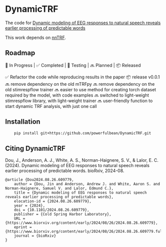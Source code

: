 # DynamicTRF

The code for [Dynamic modeling of EEG responses to natural speech reveals earlier processing of predictable words](https://doi.org/10.1101/2024.08.26.609779)

This work depends on [nnTRF](https://github.com/powerfulbean/nnTRF).

## Roadmap
🚧 In Progress | ✅ Completed | 🧪 Testing | 🔜 Planned | 📦 Released

✅ Refactor the code while reproducing results in the paper
📦 release v0.0.1
🔜 remove dependency on the old mTRFpy
🔜 remove dependency on the old stimrespflow trainer
🔜 easier to use method for creating torch dataset required by the model, with code examples
🔜 switched to light-weight stimrespflow library, with light-weight trainer
🔜 user-friendly function to start dynamic TRF analysis, with just one call


## Installation

```sh
    pip install git+https://github.com/powerfulbean/DynamicTRF.git
```


## Citing DynamicTRF
Dou, J., Anderson, A. J., White, A. S., Norman-Haignere, S. V., & Lalor, E. C. (2024). Dynamic modeling of EEG responses to natural speech reveals earlier processing of predictable words. bioRxiv, 2024-08.
```
@article {Dou2024.08.26.609779,
	author = {Dou, Jin and Anderson, Andrew J. and White, Aaron S. and Norman-Haignere, Samuel V. and Lalor, Edmund C.},
	title = {Dynamic modeling of EEG responses to natural speech reveals earlier processing of predictable words},
	elocation-id = {2024.08.26.609779},
	year = {2024},
	doi = {10.1101/2024.08.26.609779},
	publisher = {Cold Spring Harbor Laboratory},
	URL = {https://www.biorxiv.org/content/early/2024/08/26/2024.08.26.609779},
	eprint = {https://www.biorxiv.org/content/early/2024/08/26/2024.08.26.609779.full.pdf},
	journal = {bioRxiv}
}
```
